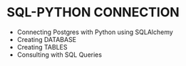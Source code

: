 # SQL-PYTHON CONNECTION
- Connecting Postgres with Python using SQLAlchemy
- Creating DATABASE
- Creating TABLES
- Consulting with SQL Queries